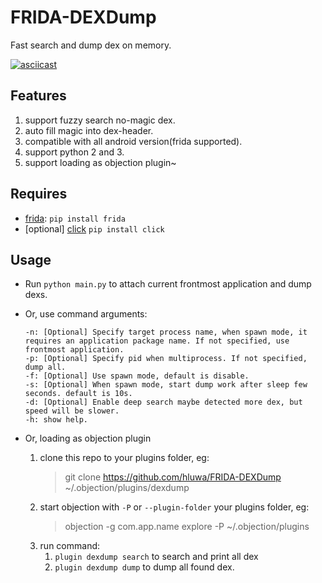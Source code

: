 # FRIDA-DEXDump

Fast search and dump dex on memory.

[![asciicast](screenshot.png)](https://asciinema.org/a/352528)

## Features
1. support fuzzy search no-magic dex.
2. auto fill magic into dex-header.
3. compatible with all android version(frida supported).
4. support python 2 and 3.
5. support loading as objection plugin~


## Requires

- [frida](https://www.github.com/frida/frida): `pip install frida`
- [optional] [click](https://pypi.org/project/click/) `pip install click`

## Usage

- Run `python main.py` to attach current frontmost application and dump dexs.

- Or, use command arguments:  
    ```
    -n: [Optional] Specify target process name, when spawn mode, it requires an application package name. If not specified, use frontmost application.
    -p: [Optional] Specify pid when multiprocess. If not specified, dump all.
    -f: [Optional] Use spawn mode, default is disable.
    -s: [Optional] When spawn mode, start dump work after sleep few seconds. default is 10s.
    -d: [Optional] Enable deep search maybe detected more dex, but speed will be slower.
    -h: show help.
    ```
    
- Or, loading as objection plugin

    1. clone this repo to your plugins folder, eg:
        > git clone https://github.com/hluwa/FRIDA-DEXDump ~/.objection/plugins/dexdump
    2. start objection with `-P` or `--plugin-folder` your plugins folder, eg:
        > objection -g com.app.name explore -P ~/.objection/plugins
    3. run command:
        1. ` plugin dexdump search ` to search and print all dex
        2. ` plugin dexdump dump ` to dump all found dex.
